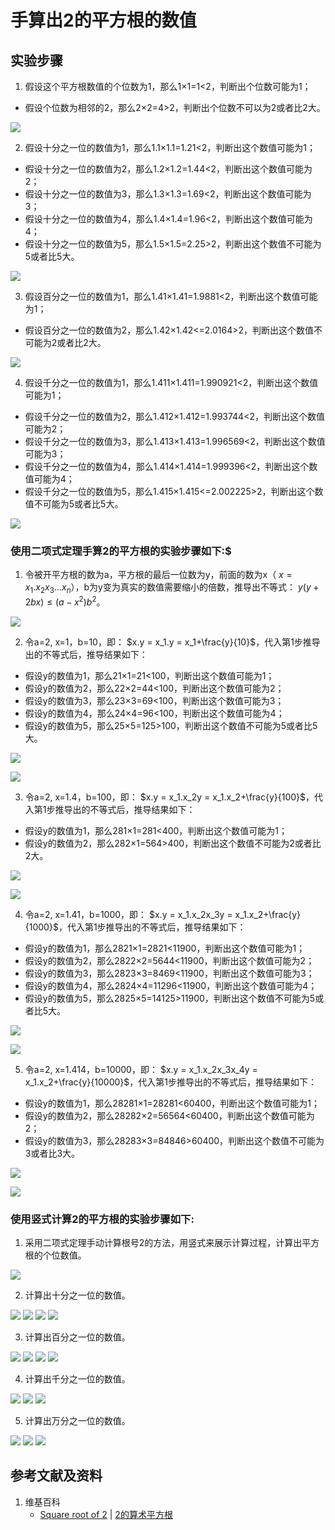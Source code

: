 # 手算出2的平方根的数值

## 实验步骤

1. 假设这个平方根数值的个位数为1，那么1×1=1<2，判断出个位数可能为1；
- 假设个位数为相邻的2，那么2×2=4>2，判断出个位数不可以为2或者比2大。

![](/images/数系/可比数和不可比数/手算出2的平方根的数值/1a1.jpg)

2. 假设十分之一位的数值为1，那么1.1×1.1=1.21<2，判断出这个数值可能为1；
- 假设十分之一位的数值为2，那么1.2×1.2=1.44<2，判断出这个数值可能为2；
- 假设十分之一位的数值为3，那么1.3×1.3=1.69<2，判断出这个数值可能为3；
- 假设十分之一位的数值为4，那么1.4×1.4=1.96<2，判断出这个数值可能为4；
- 假设十分之一位的数值为5，那么1.5×1.5=2.25>2，判断出这个数值不可能为5或者比5大。

![](/images/数系/可比数和不可比数/手算出2的平方根的数值/1a2.jpg)

3. 假设百分之一位的数值为1，那么1.41×1.41=1.9881<2，判断出这个数值可能为1；
- 假设百分之一位的数值为2，那么1.42×1.42<=2.0164>2，判断出这个数值不可能为2或者比2大。

![](/images/数系/可比数和不可比数/手算出2的平方根的数值/1a3.jpg)

4. 假设千分之一位的数值为1，那么1.411×1.411=1.990921<2，判断出这个数值可能为1；
- 假设千分之一位的数值为2，那么1.412×1.412=1.993744<2，判断出这个数值可能为2；
- 假设千分之一位的数值为3，那么1.413×1.413=1.996569<2，判断出这个数值可能为3；
- 假设千分之一位的数值为4，那么1.414×1.414=1.999396<2，判断出这个数值可能为4；
- 假设千分之一位的数值为5，那么1.415×1.415<=2.002225>2，判断出这个数值不可能为5或者比5大。

![](/images/数系/可比数和不可比数/手算出2的平方根的数值/1a4.jpg)

### 使用二项式定理手算2的平方根的实验步骤如下:$

1. 令被开平方根的数为a，平方根的最后一位数为y，前面的数为x（ $x=x_1.x_2x_3...x_n$），b为y变为真实的数值需要缩小的倍数，推导出不等式： $y(y+2bx)≤(a-x^2)b^2$。

![](/images/数系/可比数和不可比数/手算出2的平方根的数值/2a1.jpg)

2. 令a=2, x=1，b=10，即： $x.y = x_1.y = x_1+\frac{y}{10}$，代入第1步推导出的不等式后，推导结果如下：
- 假设y的数值为1，那么21×1=21<100，判断出这个数值可能为1；
- 假设y的数值为2，那么22×2=44<100，判断出这个数值可能为2；
- 假设y的数值为3，那么23×3=69<100，判断出这个数值可能为3；
- 假设y的数值为4，那么24×4=96<100，判断出这个数值可能为4；
- 假设y的数值为5，那么25×5=125>100，判断出这个数值不可能为5或者比5大。

![](/images/数系/可比数和不可比数/手算出2的平方根的数值/2a2.jpg)

![](/images/数系/可比数和不可比数/手算出2的平方根的数值/2a2-1.jpg)

3. 令a=2, x=1.4，b=100，即： $x.y = x_1.x_2y = x_1.x_2+\frac{y}{100}$，代入第1步推导出的不等式后，推导结果如下：
- 假设y的数值为1，那么281×1=281<400，判断出这个数值可能为1；
- 假设y的数值为2，那么282×1=564>400，判断出这个数值不可能为2或者比2大。

![](/images/数系/可比数和不可比数/手算出2的平方根的数值/2a3.jpg)

![](/images/数系/可比数和不可比数/手算出2的平方根的数值/2a3-1.jpg)

4. 令a=2, x=1.41，b=1000，即： $x.y = x_1.x_2x_3y = x_1.x_2+\frac{y}{1000}$，代入第1步推导出的不等式后，推导结果如下：
- 假设y的数值为1，那么2821×1=2821<11900，判断出这个数值可能为1；
- 假设y的数值为2，那么2822×2=5644<11900，判断出这个数值可能为2；
- 假设y的数值为3，那么2823×3=8469<11900，判断出这个数值可能为3；
- 假设y的数值为4，那么2824×4=11296<11900，判断出这个数值可能为4；
- 假设y的数值为5，那么2825×5=14125>11900，判断出这个数值不可能为5或者比5大。

![](/images/数系/可比数和不可比数/手算出2的平方根的数值/2a4.jpg)

![](/images/数系/可比数和不可比数/手算出2的平方根的数值/2a4-1.jpg)

5. 令a=2, x=1.414，b=10000，即： $x.y = x_1.x_2x_3x_4y = x_1.x_2+\frac{y}{10000}$，代入第1步推导出的不等式后，推导结果如下：
- 假设y的数值为1，那么28281×1=28281<60400，判断出这个数值可能为1；
- 假设y的数值为2，那么28282×2=56564<60400，判断出这个数值可能为2；
- 假设y的数值为3，那么28283×3=84846>60400，判断出这个数值不可能为3或者比3大。

![](/images/数系/可比数和不可比数/手算出2的平方根的数值/2a5.jpg)

![](/images/数系/可比数和不可比数/手算出2的平方根的数值/2a5-1.jpg)

### 使用竖式计算2的平方根的实验步骤如下:

1. 采用二项式定理手动计算根号2的方法，用竖式来展示计算过程，计算出平方根的个位数值。

![](/images/数系/可比数和不可比数/手算出2的平方根的数值/3a1.jpg)

2. 计算出十分之一位的数值。

![](/images/数系/可比数和不可比数/手算出2的平方根的数值/3a2.jpg)
![](/images/数系/可比数和不可比数/手算出2的平方根的数值/3a3.jpg)
![](/images/数系/可比数和不可比数/手算出2的平方根的数值/3a4.jpg)
![](/images/数系/可比数和不可比数/手算出2的平方根的数值/3a5.jpg)

3. 计算出百分之一位的数值。

![](/images/数系/可比数和不可比数/手算出2的平方根的数值/3a6.jpg)
![](/images/数系/可比数和不可比数/手算出2的平方根的数值/3a7.jpg)
![](/images/数系/可比数和不可比数/手算出2的平方根的数值/3a8.jpg)
![](/images/数系/可比数和不可比数/手算出2的平方根的数值/3a9.jpg)

4. 计算出千分之一位的数值。

![](/images/数系/可比数和不可比数/手算出2的平方根的数值/3a10.jpg)
![](/images/数系/可比数和不可比数/手算出2的平方根的数值/3a11.jpg)
![](/images/数系/可比数和不可比数/手算出2的平方根的数值/3a12.jpg)

5. 计算出万分之一位的数值。

![](/images/数系/可比数和不可比数/手算出2的平方根的数值/3a13.jpg)
![](/images/数系/可比数和不可比数/手算出2的平方根的数值/3a14.jpg)
![](/images/数系/可比数和不可比数/手算出2的平方根的数值/3a15.jpg)

## 参考文献及资料

1. 维基百科
	- [Square root of 2](https://en.wikipedia.org/wiki/Square_root_of_2) |  [2的算术平方根](https://zh.wikipedia.org/wiki/2的算术平方根)